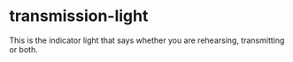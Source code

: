 # transmission-light
This is the indicator light that says whether you are rehearsing, transmitting or both.

